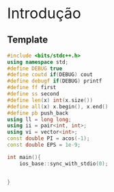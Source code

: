 <div  style="font-size: 34px">
Introdução
</div>

## Template

```c++
#include <bits/stdc++.h>
using namespace std;
#define DEBUG true
#define coutd if(DEBUG) cout
#define debugf if(DEBUG) printf
#define ff first
#define ss second
#define len(x) int(x.size())
#define all(x) x.begin(), x.end()
#define pb push_back
using ll = long long;
using ii = pair<int, int>;
using vi = vector<int>;
const double PI = acos(-1);
const double EPS = 1e-9;

int main(){
    ios_base::sync_with_stdio(0);


}
```

<div style="page-break-after: always;"></div>
